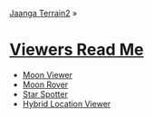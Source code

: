 [Jaanga Terrain2]( http://jaanga.github.io/terrain-r2/index.html ) &raquo;

[Viewers Read Me]( ./index.html )
===

* [Moon Viewer]( http://jaanga.github.io/terrain-r2/viewers/moon-viewer/ )
* [Moon Rover]( http://jaanga.github.io/terrain-r2/viewers/moon-rover/ )
* [Star Spotter]( http://jaanga.github.io/terrain-r2/viewers/star-spotter/ ) 
* [Hybrid Location Viewer]( http://jaanga.github.io/terrain-r2/viewers/hybrid-location-viewer/ )
